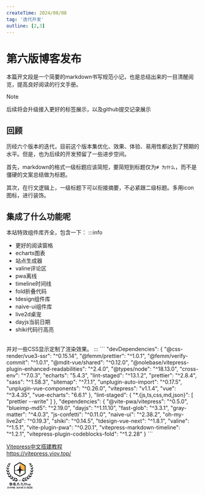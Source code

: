 ```yaml
---
createTime: 2024/08/08
tag: '迭代开发'
outline: [2,3]
---
```


# 第六版博客发布


本篇开文段是一个简要的markdown书写规范小记，也是总结出来的一目清醒阅览，提高良好阅读的行文手册。
> [!note]
> 后续将会升级接入更好的标签展示，以及github提交记录展示
>

## 回顾

历经六个版本的迭代，目前这个版本集优化、效果、体验、易用性都达到了预期的水平。但是，也为后续的开发预留了一些进步空间。

首先，markdown的格式一级标题应该简短，要简短到标题仅为`# 为什么`，而不是僵硬的文案总结做为标题。

其次，在行文逻辑上，一级标题下可以衔接摘要，不必紧跟二级标题。多用icon图标，进行装饰。

## 集成了什么功能呢

本站特效组件库齐全，包含一下：
:::info
  - 更好的阅读窗格
  - echarts图表
  - 站点生成器
  - valine评论区
  - pwa离线
  - timeline时间线
  - fold折叠代码
  - tdesign组件库
  - naive-ui组件库
  - live2d桌宠
  - dayjs当前日期
  - shiki代码行高亮

<br/>
并对一些CSS显示定制了渲染效果。
::: 
```
"devDependencies": {
    "@css-render/vue3-ssr": "^0.15.14",
    "@femm/prettier": "^1.0.1",
    "@femm/verify-commit": "^1.0.1",
    "@mdit-vue/shared": "^0.12.0",
    "@nolebase/vitepress-plugin-enhanced-readabilities": "^2.4.0",
    "@types/node": "^18.13.0",
    "cross-env": "^7.0.3",
    "echarts": "5.4.3",
    "lint-staged": "^13.1.2",
    "prettier": "^2.8.4",
    "sass": "^1.58.3",
    "sitemap": "^7.1.1",
    "unplugin-auto-import": "^0.17.5",
    "unplugin-vue-components": "^0.26.0",
    "vitepress": "v1.1.4",
    "vue": "^3.4.35",
    "vue-echarts": "6.6.1"
  },
  "lint-staged": {
    "*.{js,ts,css,md,json}": [
      "prettier --write"
    ]
  },
  "dependencies": {
    "@vite-pwa/vitepress": "^0.5.0",
    "blueimp-md5": "^2.19.0",
    "dayjs": "^1.11.10",
    "fast-glob": "^3.3.1",
    "gray-matter": "^4.0.3",
    "js-confetti": "^0.11.0",
    "naive-ui": "^2.38.2",
    "oh-my-live2d": "^0.19.3",
    "shiki": "^0.14.5",
    "tdesign-vue-next": "^1.8.1",
    "valine": "^1.5.1",
    "vite-plugin-pwa": "^0.20.1",
    "vitepress-markdown-timeline": "^1.2.1",
    "vitepress-plugin-codeblocks-fold": "^1.2.28"
  }
```


<br/>
<div class="linkcard">
  <a href="https://vitepress.yiov.top/" target="_blank">
    <p class="description">Vitepress中文搭建教程<br><span>https://vitepress.yiov.top/</span></p>
    <div class="logo">
        <img alt="Logo" width="70px" height="70px" src="/未标题-5.png" />
    </div>
  </a>
</div>
